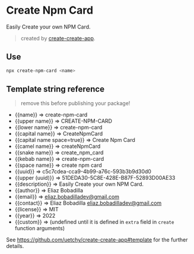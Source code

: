 # Create Npm Card

 Easily Create your own NPM Card.

> created by [create-create-app](https://github.com/uetchy/create-create-app).

## Use

```bash
npx create-npm-card <name>
```

## Template string reference

> remove this before publishing your package!

- {{name}} => create-npm-card
- {{upper name}} => CREATE-NPM-CARD
- {{lower name}} => create-npm-card
- {{capital name}} => CreateNpmCard
- {{capital name space=true}} => Create Npm Card
- {{camel name}} => createNpmCard
- {{snake name}} => create_npm_card
- {{kebab name}} => create-npm-card
- {{space name}} => create npm card
- {{uuid}} => c5c7cdea-cca9-4b99-a76c-593b3b9d30d0
- {{upper (uuid)}} => 51DEDA30-5C8E-428E-B87F-52893D00AE33
- {{description}} =>  Easily Create your own NPM Card.
- {{author}} => Eliaz Bobadilla
- {{email}} => eliaz.bobadilladev@gmail.com
- {{contact}} => Eliaz Bobadilla <eliaz.bobadilladev@gmail.com>
- {{license}} => MIT
- {{year}} => 2022
- {{custom}} =>  (undefined until it is defined in `extra` field in `create` function arguments)

See https://github.com/uetchy/create-create-app#template for the further details.
